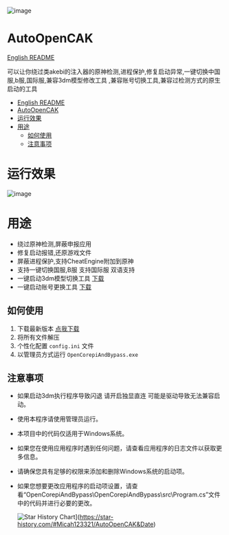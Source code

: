 ![image](https://github.com/Micah123321/AutoOpenCAK/assets/76832465/cf8591b4-a373-4e29-8c9c-6cd1a46b14d7)

# AutoOpenCAK

[English README](https://github.com/Micah123321/AutoOpenCAK/blob/main/README-EN.md)

可以让你绕过类akebi的注入器的原神检测,进程保护,修复启动异常,一键切换中国服,b服,国际服,兼容3dm模型修改工具
,兼容账号切换工具,兼容过检测方式的原生启动的工具

<!-- TOC -->

* [English README](#english-readme)
* [AutoOpenCAK](#autoopencak)
* [运行效果](#运行效果)
* [用途](#用途)
  * [如何使用](#如何使用)
  * [注意事项](#注意事项)
    <!-- TOC -->

# 运行效果

![image](https://user-images.githubusercontent.com/76832465/236788391-98559835-a629-48e7-923b-ccdccf39f685.png)

# 用途

- 绕过原神检测,屏蔽申报应用
- 修复启动报错,还原游戏文件
- 屏蔽进程保护,支持CheatEngine附加到原神
- 支持一键切换国服,B服 支持国际服 双语支持
- 一键启动3dm模型切换工具 [下载](https://github.com/Micah123321/AutoOpenCAK/releases/tag/utils)
- 一键启动账号更换工具 [下载](https://github.com/Micah123321/AutoOpenCAK/releases/tag/utils)

## 如何使用

1. 下载最新版本  [点我下载](https://github.com/Micah123321/AutoOpenCAK/releases/latest)
2. 将所有文件解压
3. 个性化配置 `config.ini` 文件
4. 以管理员方式运行 `OpenCorepiAndBypass.exe`

## 注意事项

- 如果启动3dm执行程序导致闪退 请开启独显直连 可能是驱动导致无法兼容启动。

- 使用本程序请使用管理员运行。

- 本项目中的代码仅适用于Windows系统。

- 如果您在使用应用程序时遇到任何问题，请查看应用程序的日志文件以获取更多信息。

- 请确保您具有足够的权限来添加和删除Windows系统的启动项。

- 如果您想要更改应用程序的启动项设置，请查看“OpenCorepiAndBypass\OpenCorepiAndBypass\src\Program.cs”文件中的代码并进行必要的更改。

  ![Star History Chart](https://api.star-history.com/svg?repos=Micah123321/AutoOpenCAK&type=Date)](https://star-history.com/#Micah123321/AutoOpenCAK&Date)

